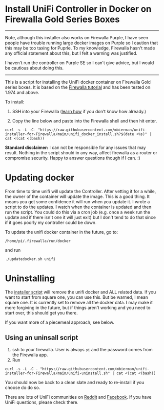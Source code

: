 # Install UniFi Controller in Docker on Firewalla Gold Series Boxes

<hr>
<p>Note, although this installer also works on Firewalla Purple, I have seen people have trouble running large docker images on Purple so I caution that this may be too taxing for Puprle. To my knowledge, Firewalla hasn't made any official statement about this, but I felt a warning was justified.</p>
   
<p>I haven't run the controller on Purple SE so I can't give advice, but I would be cautious about doing this. </p>
<hr>

This is a script for installing the UniFi docker container on Firewalla Gold series boxes. It is based on the [Firewalla tutorial](https://help.firewalla.com/hc/en-us/articles/360053441074-Guide-How-to-run-UniFi-Controller-on-the-Firewalla-Gold-or-Purple) and has been tested on 1.974 and above.

To install:
1. SSH into your Firewalla ([learn how](https://help.firewalla.com/hc/en-us/articles/115004397274-How-to-access-Firewalla-using-SSH-) if you don't know how already.)

2. Copy the line below and paste into the Firewalla shell and then hit enter.

```
curl -s -L -C- "https://raw.githubusercontent.com/mbierman/unifi-installer-for-Firewalla/main/unifi_docker_install.sh?$(date +%s)" | cat <(cat <(bash))
```

**Standard disclaimer:** I can not be responsible for any issues that may result. Nothing in the script should in any way, affect firewalla as a router or compromise security. Happy to answer questions though if I can. :)

# Updating docker
From time to time unifi will update the Controller. After vetting it for a while, the owner of the container will update the image. This is a good thing. It means you get some confidence it will run when you update it. I wrote a script to do the updates. I watch when the container is updated and then run the script. You could do this via a cron job (e.g. once a week run the update and if there isn't one it will just exit) but I don't tend to do that since if it goes poorly my controller could be down. 

To update the unifi docker container in the future, go to:
```
/home/pi/.firewalla/run/docker
```
and run
```
./updatedocker.sh unifi
```

# Uninstalling
The [installer script](https://raw.githubusercontent.com/mbierman/unifi-installer-for-Firewalla/main/unifi-uninstall.sh) will remove the unifi docker and ALL related data. If you want to start from square one, you can use this. But be warned, I mean square one. It is currently set to remove all the docker data. I may make it more forgiving in the future, but if things aren't working and you need to start over, this should get you there.

If you want more of a piecemeal approach, see below.

## Using an uninsall script

1. ssh to your firewalla. User is always `pi` and the password comes from the Firewalla app. 
1. Run
```
curl -s -L -C - "https://raw.githubusercontent.com/mbierman/unifi-installer-for-Firewalla/main/unifi-uninstall.sh" | cat <(cat <(bash))
```

You should now be back to a clean slate and ready to re-install if you choose do do so.

There are lots of UniFi communities on [Reddit](https://www.reddit.com/r/Ubiquiti/) and [Facebook](https://www.facebook.com/groups/586080611853291). If you have UniFi questions, please check there. 

